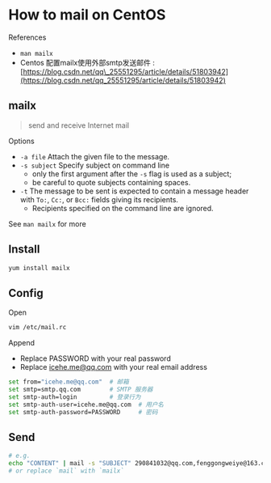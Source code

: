 # How to mail on CentOS

References

* `man mailx`
* Centos 配置mailx使用外部smtp发送邮件 : [https://blog.csdn.net/qq\_25551295/article/details/51803942](https://blog.csdn.net/qq_25551295/article/details/51803942)

## mailx

> send and receive Internet mail

Options

* `-a file` Attach the given file to the message.
* `-s subject` Specify subject on command line
  * only the first argument after the `-s` flag is used as a subject;
  * be careful to quote subjects containing spaces.
* `-t` The message to be sent is expected to contain a message header with `To:`, `Cc:`, or `Bcc:` fields  giving  its recipients.
  * Recipients specified on the command line are ignored.

See `man mailx` for more

## Install

```bash
yum install mailx
```

## Config

Open

```bash
vim /etc/mail.rc
```

Append

* Replace PASSWORD with your real password
* Replace icehe.me@qq.com with your real email address

```bash
set from="icehe.me@qq.com"  # 邮箱
set smtp=smtp.qq.com        # SMTP 服务器
set smtp-auth=login         # 登录行为
set smtp-auth-user=icehe.me@qq.com  # 用户名
set smtp-auth-password=PASSWORD     # 密码
```

## Send

```bash
# e.g.
echo "CONTENT" | mail -s "SUBJECT" 290841032@qq.com,fenggongweiye@163.com
# or replace `mail` with `mailx`
```

